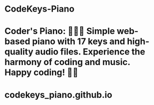 
# CodeKeys-Piano
Coder's Piano: 🎹👩‍💻 Simple web-based piano with 17 keys and high-quality audio files. Experience the harmony of coding and music. Happy coding! 🎵🎹
=======
# codekeys_piano.github.io
